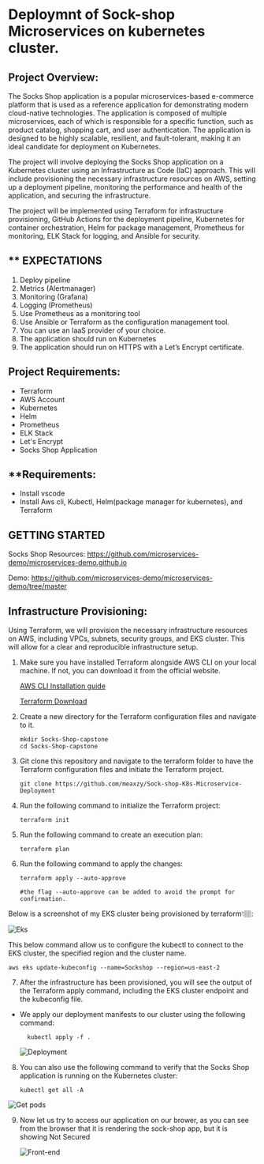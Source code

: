 # **Deploymnt of Sock-shop Microservices on kubernetes cluster.**

## **Project Overview:**

The Socks Shop application is a popular microservices-based e-commerce platform that is used as a reference application for demonstrating modern cloud-native technologies. The application is composed of multiple microservices, each of which is responsible for a specific function, such as product catalog, shopping cart, and user authentication. The application is designed to be highly scalable, resilient, and fault-tolerant, making it an ideal candidate for deployment on Kubernetes.

The project will involve deploying the Socks Shop application on a Kubernetes cluster using an Infrastructure as Code (IaC) approach. This will include provisioning the necessary infrastructure resources on AWS, setting up a deployment pipeline, monitoring the performance and health of the application, and securing the infrastructure.

The project will be implemented using Terraform for infrastructure provisioning, GitHub Actions for the deployment pipeline, Kubernetes for container orchestration, Helm for package management, Prometheus for monitoring, ELK Stack for logging, and Ansible for security.

## ** EXPECTATIONS

1. Deploy pipeline
2. Metrics (Alertmanager)
3. Monitoring (Grafana)
4. Logging (Prometheus)
5. Use Prometheus as a monitoring tool
6. Use Ansible or Terraform as the configuration management tool.
7. You can use an IaaS provider of your choice.
8. The application should run on Kubernetes
9. The application should run on HTTPS with a Let’s Encrypt certificate.

## **Project Requirements:**

- Terraform
- AWS Account
- Kubernetes
- Helm
- Prometheus
- ELK Stack
- Let's Encrypt
- Socks Shop Application

## **Requirements:
* Install vscode
* Install Aws cli, Kubectl, Helm(package manager for kubernetes), and Terraform


## **GETTING STARTED**

Socks Shop Resources: https://github.com/microservices-demo/microservices-demo.github.io

Demo: https://github.com/microservices-demo/microservices-demo/tree/master

## **Infrastructure Provisioning:**

Using Terraform, we will provision the necessary infrastructure resources on AWS, including VPCs, subnets, security groups, and EKS cluster. This will allow for a clear and reproducible infrastructure setup.

1.  Make sure you have installed Terraform alongside AWS CLI on your local machine. If not, you can download it from the official website.

    [AWS CLI Installation guide](https://aws.amazon.com/cli/)

    [Terraform Download](https://www.terraform.io/downloads.html)

2.  Create a new directory for the Terraform configuration files and navigate to it.

        mkdir Socks-Shop-capstone
        cd Socks-Shop-capstone

3.  Git clone this repository and navigate to the terraform folder to have the Terraform configuration files and initiate the Terraform project.

        git clone https://github.com/meaxzy/Sock-shop-K8s-Microservice-Deployment

4.  Run the following command to initialize the Terraform project:

        terraform init

5.  Run the following command to create an execution plan:

        terraform plan

6.  Run the following command to apply the changes:

        terraform apply --auto-approve

        #the flag --auto-approve can be added to avoid the prompt for confirmation.

Below is a screenshot of my EKS cluster being provisioned by terraform👇🏽:

  ![Eks](https://github.com/user-attachments/assets/4e5083b6-861d-48cf-a3ca-11ae0b63f915)


This below command allow us to configure the kubectl to connect to the EKS cluster, the specified region and the cluster name.

    aws eks update-kubeconfig --name=Sockshop --region=us-east-2

7.  After the infrastructure has been provisioned, you will see the output of the Terraform apply command, including the EKS cluster endpoint and the kubeconfig file.

- We apply our deployment manifests to our cluster using the following command:

        kubectl apply -f .

    ![Deployment](https://github.com/user-attachments/assets/918ff60e-c933-4d08-ab4b-40315e3c493a)


8.  You can also use the following command to verify that the Socks Shop application is running on the Kubernetes cluster:

        kubectl get all -A

![Get pods](https://github.com/user-attachments/assets/0a3b5c1d-bb1d-47da-99ba-220ff900e38a)

    
9. Now let us try to access our application on our brower, as you can see from the browser that it is rendering the sock-shop app, but it is showing Not Secured

    ![Front-end](https://github.com/user-attachments/assets/ea5e113e-ea3f-4f94-b881-0e93b5c311f6)

